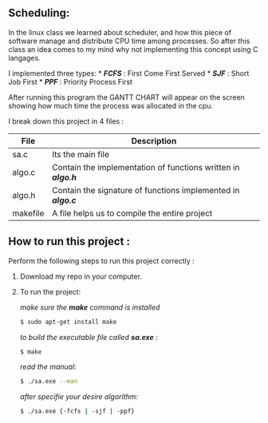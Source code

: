 ## Scheduling:
In the linux class we learned about scheduler, and how this piece of software manage and distribute CPU time among processes. So after this class an idea comes to my mind why not implementing this concept using C langages.

I implemented three types:
    * ***FCFS*** : First Come First Served
    * ***SJF***  : Short Job First
    * ***PPF***  : Priority Process First

After running this program the GANTT CHART will appear on the screen
showing how much time the process was allocated in the cpu.

I break down this project in 4 files :

| File | Description |
| --- | --- |
| sa.c |Its the main file |
| algo.c | Contain the implementation of functions written in ***algo.h*** |
| algo.h | Contain the signature of functions implemented in ***algo.c*** |
| makefile | A file helps us to compile the entire project

## How to run this project :

Perform the following steps to run this project correctly :

1. Download my repo in your computer.
2. To run the project:
    
    *make sure the ***make*** command is installed*
    ```bash 
    $ sudo apt-get install make
    ```

    *to build the executable file called ***sa.exe*** :*
    ```bash 
    $ make
    ```

    *read the manual:*
    ```bash 
    $ ./sa.exe --man
    ```
    *after specifie your desire algorithm:*
    ```bash
    $ ./sa.exe {-fcfs | -sjf | -ppf}
    ```